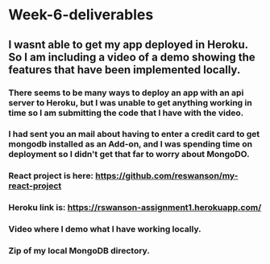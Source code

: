 # Week-6-deliverables


## I wasnt able to get my app deployed in Heroku. So I am including a video of a demo showing the features that have been implemented locally.

### There seems to be many ways to deploy an app with an api server to Heroku, but I was unable to get anything working in time so I am submitting the code that I have with the video.



### I had sent you an mail about having to enter a credit card to get mongodb installed as an Add-on, and I was spending time on deployment so I didn't get that far to worry about MongoDO.




### React project is here: https://github.com/reswanson/my-react-project
### Heroku link is: https://rswanson-assignment1.herokuapp.com/

### Video where I demo what I have working locally.
### Zip of my local MongoDB directory. 



